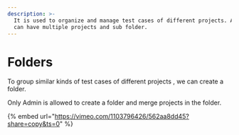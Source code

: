 ```yaml
---
description: >-
  It is used to organize and manage test cases of different projects. A folder
  can have multiple projects and sub folder.
---
```


# Folders

To group similar kinds of test cases of different projects , we can create a folder.

Only Admin is allowed to create a folder and merge projects in the folder.

{% embed url="https://vimeo.com/1103796426/562aa8dd45?share=copy&ts=0" %}

